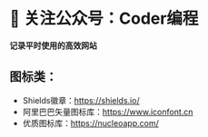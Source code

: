 # :mega: 关注公众号：Coder编程

**记录平时使用的高效网站**

## 图标类：
- Shields徽章：https://shields.io/
- 阿里巴巴矢量图标库：https://www.iconfont.cn
- 优质图标库：https://nucleoapp.com/


